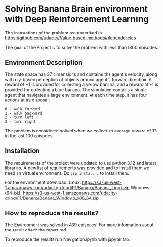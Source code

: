 


# Solving Banana Brain environment with Deep Reinforcement Learning
The instructions of the problem are described in https://github.com/udacity/Value-based-methods#dependencies

The goal of the Project is to solve the problem with less than 1800 episodes. 

## Environment Description

The state space has 37 dimensions and contains the agent's velocity, along with ray-based perception of objects around agent's forward direction. A reward of +1 is provided for collecting a yellow banana, and a reward of -1 is provided for collecting a blue banana. 
The simulation contains a single agent that navigates a large environment. 
At each time step, it has four actions at its disposal:

    0 - walk forward
    1 - walk backward
    2 - turn left
    3 - turn right

The problem is considered solved when we collect an average reward of 13 in the last 100 episodes.

## Installation

The requirements of the project were updated to use python 3.12 and latest libraries.
A new list of requirements was provided and to install them we need an virtual environment.
Do ```pip install .``` to install them.

For the environment download:
Linux: https://s3-us-west-1.amazonaws.com/udacity-drlnd/P1/Banana/Banana_Linux.zip
Windows (64-bit): https://s3-us-west-1.amazonaws.com/udacity-drlnd/P1/Banana/Banana_Windows_x86_64.zip


## How to reproduce the results?

The Environment was solved in 439 episodes! For more information about the result check the report.md.

To reproduce the results run Navigation.ipynb with jupyter lab.